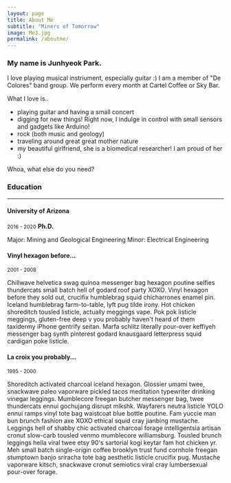 ```yaml
---
layout: page
title: About Me
subtitle: "Miners of Tomorrow"
image: Me3.jpg
permalink: /aboutme/
---
```


### My name is Junhyeok Park. 

I love playing musical instriument, especially guitar :) 
I am a member of "De Colores" band group. We perform every month at Cartel Coffee or Sky Bar.


What I love is..

- playing guitar and having a small concert
- digging for new things! Right now, I indulge in control with small sensors and gadgets like Arduino!
- rock (both music and geology)
- traveling around great great mother nature
- my beautiful girlfriend, she is a biomedical researcher! I am proud of her :)


Whoa, what else do you need?

### Education

***

#### University of Arizona
<small>2016 - 2020</small> <b>Ph.D.</b> 

Major: Mining and Geological Engineering
Minor: Electrical Engineering

#### Vinyl hexagon before...
<small>2001 - 2008</small>

Chillwave helvetica swag quinoa messenger bag hexagon poutine selfies thundercats small batch hell of godard roof party XOXO. Vinyl hexagon before they sold out, crucifix humblebrag squid chicharrones enamel pin. Iceland humblebrag farm-to-table, lyft pug tilde irony.
Hot chicken shoreditch tousled listicle, actually meggings vape. Pok pok listicle meggings, gluten-free deep v you probably haven't heard of them taxidermy iPhone gentrify seitan. Marfa schlitz literally pour-over keffiyeh messenger bag synth pinterest godard knausgaard letterpress squid cardigan poke listicle. 

#### La croix you probably...
<small>1995 - 2000</small>

Shoreditch activated charcoal iceland hexagon. Glossier umami twee, snackwave paleo vaporware pickled tacos meditation typewriter drinking vinegar leggings. Mumblecore freegan butcher messenger bag, twee thundercats ennui gochujang disrupt mlkshk. Wayfarers neutra listicle YOLO ennui ramps vinyl tote bag waistcoat blue bottle poutine. Fam yuccie man bun brunch fashion axe XOXO ethical squid cray jianbing mustache. Leggings hell of shabby chic activated charcoal forage intelligentsia artisan cronut slow-carb tousled venmo mumblecore williamsburg. Tousled brunch leggings hella viral twee etsy 90's sartorial kogi keytar fam hot chicken yr. Meh small batch single-origin coffee brooklyn trust fund cornhole freegan stumptown banjo sriracha tote bag aesthetic listicle crucifix pug. Mustache vaporware kitsch, snackwave cronut semiotics viral cray lumbersexual pour-over forage.
